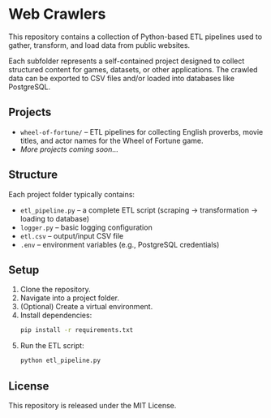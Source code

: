 # Web Crawlers

This repository contains a collection of Python-based ETL pipelines used to gather, transform, and load data from public websites.

Each subfolder represents a self-contained project designed to collect structured content for games, datasets, or other applications. The crawled data can be exported to CSV files and/or loaded into databases like PostgreSQL.


## Projects

- `wheel-of-fortune/` – ETL pipelines for collecting English proverbs, movie titles, and actor names for the Wheel of Fortune game.
- *More projects coming soon...*


## Structure

Each project folder typically contains:
- `etl_pipeline.py` – a complete ETL script (scraping → transformation → loading to database)
- `logger.py` – basic logging configuration
- `etl.csv` – output/input CSV file
- `.env` – environment variables (e.g., PostgreSQL credentials)


## Setup

1. Clone the repository.
2. Navigate into a project folder.
3. (Optional) Create a virtual environment.
4. Install dependencies:
   ```bash
   pip install -r requirements.txt
   ```
5. Run the ETL script:
   ```bash
   python etl_pipeline.py
   ```

## License

This repository is released under the MIT License.